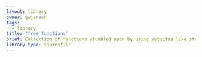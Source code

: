 ```yaml
---
layout: library
owner: gwjensen
tags:
  - library
title: "free_functions"
brief: Collection of functions stumbled upon by using websites like stackoverflow. Licenses are in the source tree.
library-type: sourcefile
---
```

